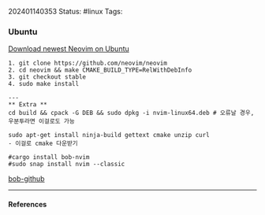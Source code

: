 202401140353
Status: #linux
Tags:
### Ubuntu

[Download newest Neovim on Ubuntu](https://github.com/neovim/neovim/blob/master/BUILD.md)

```shell
1. git clone https://github.com/neovim/neovim
2. cd neovim && make CMAKE_BUILD_TYPE=RelWithDebInfo
3. git checkout stable
4. sudo make install 

---
** Extra **
cd build && cpack -G DEB && sudo dpkg -i nvim-linux64.deb # 오류날 경우, 우분투라면 이걸로도 가능

sudo apt-get install ninja-build gettext cmake unzip curl
- 이걸로 cmake 다운받기

#cargo install bob-nvim
#sudo snap install nvim --classic
```
[bob-github](https://github.com/MordechaiHadad/bob)

---
#### References
